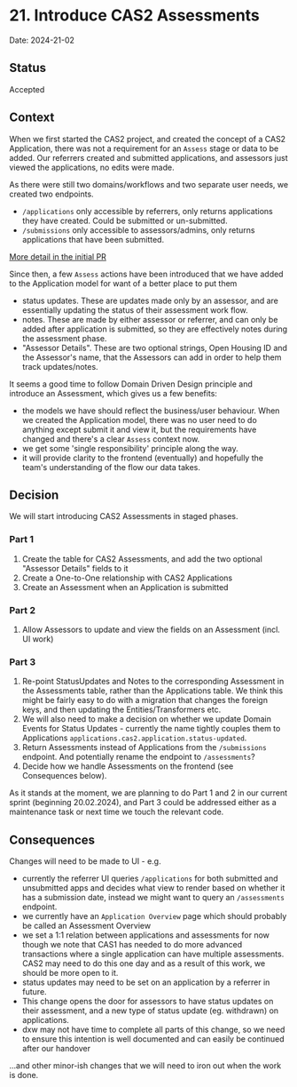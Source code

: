 # 21. Introduce CAS2 Assessments

Date: 2024-21-02

## Status

Accepted

## Context

When we first started the CAS2 project, and created the concept of a CAS2 Application,
there was not a requirement for an `Assess` stage or data to be added. Our referrers
created and submitted applications, and assessors just viewed the applications, no edits
were made.

As there were still two domains/workflows and two separate user needs, we created two endpoints.

- `/applications` only accessible by referrers, only returns applications they have created.
  Could be submitted or un-submitted.
- `/submissions` only accessible to assessors/admins, only returns applications that have been submitted.

[More detail in the initial PR](https://github.com/ministryofjustice/hmpps-approved-premises-api/pull/1076)

Since then, a few `Assess` actions have been introduced that we have added to the Application model for
want of a better place to put them

- status updates. These are updates made only by an assessor, and are essentially updating the status
  of their assessment work flow.
- notes. These are made by either assessor or referrer, and can only be added after application is submitted,
  so they are effectively notes during the assessment phase.
- "Assessor Details". These are two optional strings, Open Housing ID and the Assessor's name, that the
  Assessors can add in order to help them track updates/notes.

It seems a good time to follow Domain Driven Design principle and introduce an Assessment, which gives us a
few benefits:

- the models we have should reflect the business/user behaviour.
  When we created the Application model, there was no user need to do anything
  except submit it and view it, but the requirements have changed and
  there's a clear `Assess` context now.
- we get some 'single responsibility' principle along the way.
- it will provide clarity to the frontend (eventually) and hopefully
  the team's understanding of the flow our data takes.

## Decision

We will start introducing CAS2 Assessments in staged phases.

### Part 1

1. Create the table for CAS2 Assessments, and add the two optional "Assessor Details" fields to it
2. Create a One-to-One relationship with CAS2 Applications
3. Create an Assessment when an Application is submitted

### Part 2

1. Allow Assessors to update and view the fields on an Assessment (incl. UI work)

### Part 3

1. Re-point StatusUpdates and Notes to the corresponding Assessment in the Assessments table, rather
   than the Applications table. We think this might be fairly easy to do with a migration that changes
   the foreign keys, and then updating the Entities/Transformers etc.
2. We will also need to make a decision on whether we update Domain Events for Status Updates - currently
   the name tightly couples them to Applications `applications.cas2.application.status-updated`.
3. Return Assessments instead of Applications from the `/submissions` endpoint. And potentially rename the
   endpoint to `/assessments`?
4. Decide how we handle Assessments on the frontend (see Consequences below).

As it stands at the moment, we are planning to do Part 1 and 2 in our current sprint (beginning 20.02.2024),
and Part 3 could be addressed either as a maintenance task or next time we touch the relevant code.

## Consequences

Changes will need to be made to UI - e.g.

- currently the referrer UI queries `/applications` for both submitted and unsubmitted apps and
  decides what view to render based on whether it has a submission date,
  instead we might want to query an `/assessments` endpoint.
- we currently have an `Application Overview` page which should probably be called an Assessment Overview
- we set a 1:1 relation between applications and assessments for now though we note that CAS1 has needed to do more
  advanced transactions where a single application can have multiple assessments. CAS2 may need to do this one day
  and as a result of this work, we should be more open to it.
- status updates may need to be set on an application by a referrer in future.
- This change opens the door for assessors to have status updates on their assessment, and a new type of status
  update (eg. withdrawn) on applications.
- dxw may not have time to complete all parts of this change, so we need to ensure this intention is well documented
  and can easily be continued after our handover

...and other minor-ish changes that we will need to iron out when the work is done. 